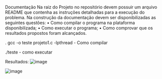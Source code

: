 Documentação
Na raiz do Projeto no repositório devem possuir um arquivo README que contenha as instruções
detalhadas para a execução do problema. Na construção da documentação devem ser
disponibilizadas as seguintes questões:
• Como compilar o programa na plataforma disponibilizada;
• Como executar o programa;
• Como comprovar que os resultados propostos foram alcançados.


. gcc -o teste projeto1.c -lpthread - Como compilar

./teste - como executar


Resultados:
![image](https://github.com/godines51/AWS/assets/142548893/06ba934c-ad5c-4246-b42b-a173411ba5c8)


![image](https://github.com/godines51/AWS/assets/142548893/ee6bf686-e58e-44d2-9024-924a5417591b)
